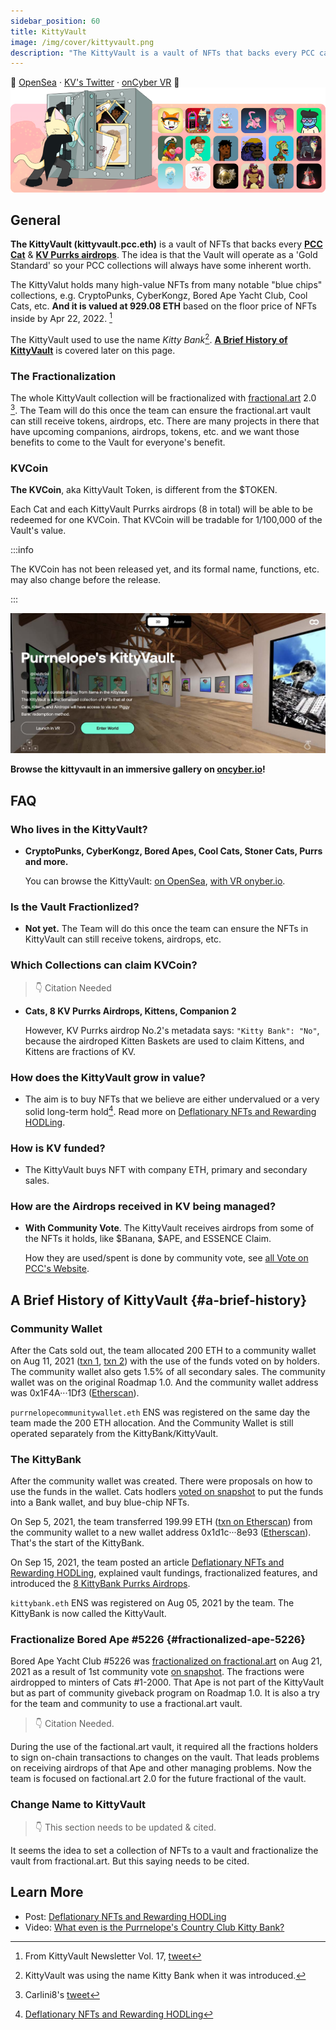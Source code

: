 ```yaml
---
sidebar_position: 60
title: KittyVault
image: /img/cover/kittyvault.png
description: "The KittyVault is a vault of NFTs that backs every PCC cat & first 8 airdrops. It is the 'Gold Standard' that keeps your PCC NFTs secured."
---
```


🏦
[OpenSea](https://opensea.io/kittyvault.pcc.eth) ·
[KV's Twitter](https://twitter.com/KittyVault) ·
[onCyber VR](https://oncyber.io/spaces/RKJMFEwiVG8f6V1aPL08)
🏦
![](./assets/kittyvault.png)

## General

**The KittyVault (kittyvault.pcc.eth)** is a vault of NFTs that backs every [**PCC Cat**](../collections/cats/index.md) & [**KV Purrks airdrops**](../collections/kittyvault-purrks/index.md). The idea is that the Vault will operate as a 'Gold Standard' so your PCC collections will always have some inherent worth.

The KittyValut holds many high-value NFTs from many notable "blue chips" collections, e.g. CryptoPunks, CyberKongz, Bored Ape Yacht Club, Cool Cats, etc. **And it is valued at 929.08 ETH** based on the floor price of NFTs inside by Apr 22, 2022. [^2]

The KittyVault used to use the name _Kitty Bank_[^1]. [**A Brief History of KittyVault**](#a-brief-history) is covered later on this page.

### The Fractionalization

The whole KittyVault collection will be fractionalized with [fractional.art](https://fractional.art) 2.0 [^3]. The Team will do this once the team can ensure the fractional.art vault can still receive tokens, airdrops, etc. There are many projects in there that have upcoming companions, airdrops, tokens, etc. and we want those benefits to come to the Vault for everyone's benefit.

### KVCoin

**The KVCoin**, aka KittyVault Token, is different from the $TOKEN.

Each Cat and each KittyVault Purrks airdrops (8 in total) will be able to be redeemed for one KVCoin. That KVCoin will be tradable for 1/100,000 of the Vault's value.

:::info

The KVCoin has not been released yet, and its formal name, functions, etc. may also change before the release.

:::

[![](./assets/oncyber.jpg)](https://oncyber.io/spaces/RKJMFEwiVG8f6V1aPL08)

**Browse the kittyvault in an immersive gallery on [oncyber.io](https://oncyber.io/spaces/RKJMFEwiVG8f6V1aPL08)!**

## FAQ

### Who lives in the KittyVault?

- **CryptoPunks, CyberKongz, Bored Apes, Cool Cats, Stoner Cats, Purrs and more.**

  You can browse the KittyVault: [on OpenSea](https://opensea.io/kittyvault.pcc.eth), [with VR onyber.io](https://oncyber.io/spaces/RKJMFEwiVG8f6V1aPL08).

### Is the Vault Fractionlized?

- **Not yet.** The Team will do this once the team can ensure the NFTs in KittyVault can still receive tokens, airdrops, etc.

### Which Collections can claim KVCoin?

> 👇 Citation Needed

- **Cats, 8 KV Purrks Airdrops, Kittens, Companion 2**

  However, KV Purrks airdrop No.2's metadata says: `"Kitty Bank": "No"`, because the airdroped Kitten Baskets are used to claim Kittens, and Kittens are fractions of KV.

### How does the KittyVault grow in value?

- The aim is to buy NFTs that we believe are either undervalued or a very solid long-term hold[^4]. Read more on [Deflationary NFTs and Rewarding HODLing](/posts/2021/08/15/post/deflationary-nfts-and-rewarding-hodling-kittybank).

### How is KV funded?

- The KittyVault buys NFT with company ETH, primary and secondary sales.

### How are the Airdrops received in KV being managed?

- **With Community Vote**. The KittyVault receives airdrops from some of the NFTs it holds, like $Banana, $APE, and ESSENCE Claim.

  How they are used/spent is done by community vote, see [all Vote on PCC's Website](https://www.purrnelopescountryclub.com/voting).

## A Brief History of KittyVault {#a-brief-history}

### Community Wallet

After the Cats sold out, the team allocated 200 ETH to a community wallet on Aug 11, 2021 ([txn 1](https://etherscan.io/tx/0xb5003f2b49eea89d15357f710a3145f13da83d6ceb8daab386c2afbdea787270), [txn 2](https://etherscan.io/tx/0x6fdd6e55f067aed7a5f95ef726b248e2f7dfd126f3cde005b86ea6b8dd71fd61)) with the use of the funds voted on by holders. The community wallet also gets 1.5% of all secondary sales. The community wallet was on the original Roadmap 1.0. And the community wallet address was 0x1F4A···1Df3 ([Etherscan](https://etherscan.io/address/0x1F4A4fdFB5C729DC5D397A3541b38BF13a841Df3)).

`purrnelopecommunitywallet.eth` ENS was registered on the same day the team made the 200 ETH allocation. And the Community Wallet is still operated separately from the KittyBank/KittyVault.

### The KittyBank

After the community wallet was created. There were proposals on how to use the funds in the wallet. Cats hodlers [voted on snapshot](https://snapshot.org/#/purrnelopescountryclub.eth/proposal/QmYPtG4jidGRuixKXHPpFioErxXbe8uhrkthHYQ1VjKztj) to put the funds into a Bank wallet, and buy blue-chip NFTs.

On Sep 5, 2021, the team transferred 199.99 ETH ([txn on Etherscan](https://etherscan.io/tx/0x526676836451a16ca16f200d0ce664f37242dc2a27d32e8294aa3dfa73f843f8)) from the community wallet to a new wallet address 0x1d1c···8e93 ([Etherscan](https://etherscan.io/address/0x1d1c9Dad9A24b1E9324605153906d584520b8e93)). That's the start of the KittyBank.

On Sep 15, 2021, the team posted an article [Deflationary NFTs and Rewarding HODLing](/posts/2021/08/15/post/deflationary-nfts-and-rewarding-hodling-kittybank), explained vault fundings, fractionalized features, and introduced the [8 KittyBank Purrks Airdrops](../collections/kittyvault-purrks/index.md).

`kittybank.eth` ENS was registered on Aug 05, 2021 by the team. The KittyBank is now called the KittyVault.

### Fractionalize Bored Ape #5226 {#fractionalized-ape-5226}

Bored Ape Yacht Club #5226 was [fractionalized on fractional.art](https://fractional.art/vaults/0x0441f4355D918d60E59d42E37ebCDF94De2727c3) on Aug 21, 2021 as a result of 1st community vote [on snapshot](https://snapshot.org/#/purrnelopescountryclub.eth/proposal/QmTJ295RrF4rG8Hmr9R2cTp8fKd8vGjbUNcDJM6vZ3CuUW). The fractions were airdropped to minters of Cats #1-2000. That Ape is not part of the KittyVault but as part of community giveback program on Roadmap 1.0. It is also a try for the team and community to use a fractional.art vault.

> 👇 Citation Needed.

During the use of the factional.art vault, it required all the fractions holders to sign on-chain transactions to changes on the vault. That leads problems on receiving airdrops of that Ape and other managing problems. Now the team is focused on factional.art 2.0 for the future fractional of the vault.

### Change Name to KittyVault

> 👇 This section needs to be updated & cited.

It seems the idea to set a collection of NFTs to a vault and fractionalize the vault from fractional.art. But this saying needs to be cited.

## Learn More

- Post: [Deflationary NFTs and Rewarding HODLing](/posts/2021/08/15/post/deflationary-nfts-and-rewarding-hodling-kittybank)
- Video: [What even is the Purrnelope's Country Club Kitty Bank?](/posts/learn/what-is-pcc-kitty-bank)

[^1]: KittyVault was using the name Kitty Bank when it was introduced.
[^2]: From KittyVault Newsletter Vol. 17, [tweet](https://twitter.com/PurrnelopesCC/status/1517586538695061504)
[^3]: Carlini8's [tweet](https://twitter.com/Carlini8N/status/1479861487380443140)
[^4]: [Deflationary NFTs and Rewarding HODLing](/posts/2021/08/15/post/deflationary-nfts-and-rewarding-hodling-kittybank)
